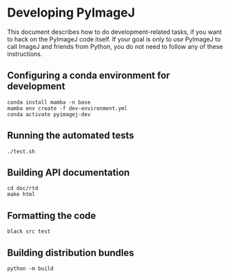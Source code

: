 # Developing PyImageJ

This document describes how to do development-related tasks,
if you want to hack on the PyImageJ code itself. If your goal
is only to *use* PyImageJ to call ImageJ and friends from
Python, you do not need to follow any of these instructions.

## Configuring a conda environment for development

```
conda install mamba -n base
mamba env create -f dev-environment.yml
conda activate pyimagej-dev
```

## Running the automated tests

```
./test.sh
```

## Building API documentation

```
cd doc/rtd
make html
```

## Formatting the code

```
black src test
```

## Building distribution bundles

```
python -m build
```
